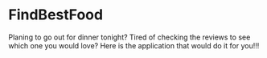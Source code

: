 # FindBestFood
Planing to go out for dinner tonight? Tired of checking the reviews to see which one you would love? Here is the application that would do it for you!!! 
